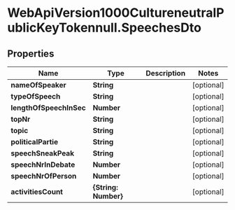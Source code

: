 # WebApiVersion1000CultureneutralPublicKeyTokennull.SpeechesDto

## Properties

Name | Type | Description | Notes
------------ | ------------- | ------------- | -------------
**nameOfSpeaker** | **String** |  | [optional] 
**typeOfSpeech** | **String** |  | [optional] 
**lengthOfSpeechInSec** | **Number** |  | [optional] 
**topNr** | **String** |  | [optional] 
**topic** | **String** |  | [optional] 
**politicalPartie** | **String** |  | [optional] 
**speechSneakPeak** | **String** |  | [optional] 
**speechNrInDebate** | **Number** |  | [optional] 
**speechNrOfPerson** | **Number** |  | [optional] 
**activitiesCount** | **{String: Number}** |  | [optional] 


